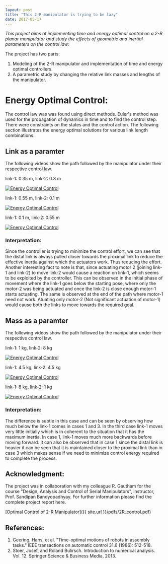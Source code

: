 ```yaml
---
layout: post
title: "This 2-R manipulator is trying to be lazy"
date: 2017-05-17
---
```


*This project aims at implementing time and energy optimal control on a 2-R planar manipulator and study the effects of geometric and inertial parameters on the control law:*

The project has two parts:
<ol>
<li>Modeling of the 2-R manipulator and implementation of time and energy optimal controllers.</li>
<li>A parametric study by changing the relative link masses and lengths of the manipulator.</li>
</ol>

# Energy Optimal Control:
The control law was was found using direct methods. Euler's method was used for the propagation of dynamics in time and to find the control step.  There were constraints on the states and the control action. The following section illustrates the energy optimal solutions for various link length combinations.

## Link as a paramter
The following videos show the path followed by the manipulator under their respective control law.

link-1: 0.35 m, link-2: 0.3 m

[![Energy Optimal Control](http://img.youtube.com/vi/2JrzHURlHvY/0.jpg#center)](http://www.youtube.com/watch?v=2JrzHURlHvY "2-R Energy Optimal Control")

link-1: 0.55 m, link-2: 0.1 m

[![Energy Optimal Control](http://img.youtube.com/vi/utFf0bHNMCA/0.jpg#center)](http://www.youtube.com/watch?v=utFf0bHNMCA "2-R Energy Optimal Control")

link-1: 0.1 m, link-2: 0.55 m

[![Energy Optimal Control](http://img.youtube.com/vi/SDWUbYIC_J0/0.jpg#center)](http://www.youtube.com/watch?v=SDWUbYIC_J0 "2-R Energy Optimal Control")


### Interpretation:
Since the controller is trying to minimize the control effort, we can see that the distal link is always pulled closer towards the proximal link to reduce the effective inertia against which the actuators work. Thus reducing the effort. Another interesting fact to note is that, since actuating motor 2 (joining link-1 and link-2) to move link-2 would cause a reaction on link-1, which seems to be exploited by the controller. This can be observed in the initial phase of movement where the link-1 goes below the starting pose, where only the motor-2 was being actuated and once the link-2 is close enough motor-1 starts actuating. The same is observed at the end of the path where motor-1 need not work. Atuating only motor-2 (Not significant actuation of motor-1) would cause both the links to move towards the required goal.

## Mass as a paramter
The following videos show the path followed by the manipulator under their respective control law.

link-1: 1 kg, link-2: 8 kg

[![Energy Optimal Control](http://img.youtube.com/vi/q5BXF6bjdrg/0.jpg#center)](http://www.youtube.com/watch?v=q5BXF6bjdrg "2-R Energy Optimal Control")

link-1: 4.5 kg, link-2: 4.5 kg

[![Energy Optimal Control](http://img.youtube.com/vi/VkHPzQlsNew/0.jpg#center)](http://www.youtube.com/watch?v=VkHPzQlsNew "2-R Energy Optimal Control")

link-1: 8 kg, link-2: 1 kg

[![Energy Optimal Control](http://img.youtube.com/vi/ka6JoWCYZB4/0.jpg#center)](http://www.youtube.com/watch?v=ka6JoWCYZB4 "2-R Energy Optimal Control")


### Interpretation:
The difference is subtle in this case and can be seen by observing how much below the link-1 comes in cases 1 and 3. In the third case link-1 moves very little initially which is in coherent to the situation that it has the maximum inertia. In case 1, link-1 moves much more backwards before moving forward. It can also be observed that in case 1 since the distal link is heavier it can be seen that it is maintained closer to the proximal link than in case 3 which makes sense if we need to minimize control energy required to complete the process.

## Acknowledgment:
The project was in collaboration with my colleague R. Gautham for the course "Design, Analysis and Control of Serial Manipulators", instructor, Prof. Sandipan Bandyopadhyay. For further information please find the complete project report here. 

[Optimal Control of 2-R Manipulator]({{ site.url }}/pdfs/2R_control.pdf)

## **References**:
1. Geering, Hans, et al. "Time-optimal motions of robots in assembly tasks." IEEE transactions on automatic control 31.6 (1986): 512-518.
2. Stoer, Josef, and Roland Bulirsch. Introduction to numerical analysis. Vol. 12. Springer Science & Business Media, 2013.


